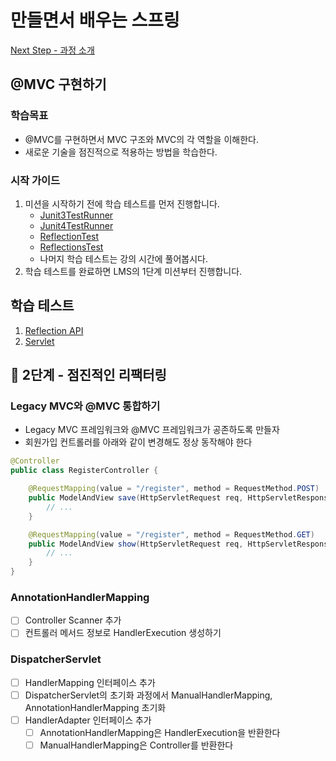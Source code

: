 # 만들면서 배우는 스프링
[Next Step - 과정 소개](https://edu.nextstep.camp/c/4YUvqn9V)

## @MVC 구현하기

### 학습목표
- @MVC를 구현하면서 MVC 구조와 MVC의 각 역할을 이해한다.
- 새로운 기술을 점진적으로 적용하는 방법을 학습한다.

### 시작 가이드
1. 미션을 시작하기 전에 학습 테스트를 먼저 진행합니다.
    - [Junit3TestRunner](study/src/test/java/reflection/Junit3TestRunner.java)
    - [Junit4TestRunner](study/src/test/java/reflection/Junit4TestRunner.java)
    - [ReflectionTest](study/src/test/java/reflection/ReflectionTest.java)
    - [ReflectionsTest](study/src/test/java/reflection/ReflectionsTest.java)
    - 나머지 학습 테스트는 강의 시간에 풀어봅시다.
2. 학습 테스트를 완료하면 LMS의 1단계 미션부터 진행합니다.

## 학습 테스트
1. [Reflection API](study/src/test/java/reflection)
2. [Servlet](study/src/test/java/servlet)



## 🚀 2단계 - 점진적인 리팩터링

### Legacy MVC와 @MVC 통합하기
- Legacy MVC 프레임워크와 @MVC 프레임워크가 공존하도록 만들자
- 회원가입 컨트롤러를 아래와 같이 변경해도 정상 동작해야 한다

```java
@Controller
public class RegisterController {

    @RequestMapping(value = "/register", method = RequestMethod.POST)
    public ModelAndView save(HttpServletRequest req, HttpServletResponse res) {
        // ...
    }

    @RequestMapping(value = "/register", method = RequestMethod.GET)
    public ModelAndView show(HttpServletRequest req, HttpServletResponse res) {
        // ...
    }
}
```
### AnnotationHandlerMapping
- [ ] Controller Scanner 추가
- [ ] 컨트롤러 메서드 정보로 HandlerExecution 생성하기

### DispatcherServlet
- [ ] HandlerMapping 인터페이스 추가
- [ ] DispatcherServlet의 초기화 과정에서 ManualHandlerMapping, AnnotationHandlerMapping 초기화
- [ ] HandlerAdapter 인터페이스 추가
    - [ ] AnnotationHandlerMapping은 HandlerExecution을 반환한다
    - [ ] ManualHandlerMapping은 Controller를 반환한다
